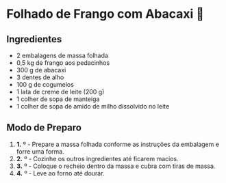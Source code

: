 # Folhado de Frango com Abacaxi :chicken:



## Ingredientes

- 2 embalagens de massa folhada
- 0,5 kg de frango aos pedacinhos
- 300 g de abacaxi
- 3 dentes de alho
- 100 g de cogumelos
- 1 lata de creme de leite (200 g)
- 1 colher de sopa de manteiga
- 1 colher de sopa de amido de milho dissolvido no leite

## Modo de Preparo

1. **1.** º - Prepare a massa folhada conforme as instruções da embalagem e forre uma forma.
2. **2.** º - Cozinhe os outros ingredientes até ficarem macios.
3. **3.** º - Coloque o recheio dentro da massa e cubra com tiras de massa.
4. **4.** º - Leve ao forno até dourar.